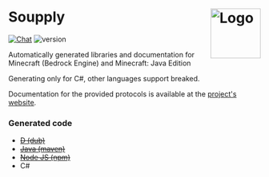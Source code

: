 Soupply
<img align="right" alt="Logo" width="100" src="https://i.imgur.com/c5hmk19.png">
===================

[![Chat](https://img.shields.io/badge/chat-on%20discord-7289da.svg)](https://discord.gg/c9uwNMW)
![version](https://soupply.github.io/badges/version.svg)

Automatically generated libraries and documentation for Minecraft (Bedrock Engine) and Minecraft: Java Edition

Generating only for С#, other languages support breaked.

Documentation for the provided protocols is available at the [project's website](https://soupply.github.io).

### Generated code

- ~~[D (dub)](https://github.com/soupply/d)~~
- ~~[Java (maven)](https://github.com/soupply/java)~~
- ~~[Node JS (npm)](https://github.com/soupply/node-js)~~
- C#
